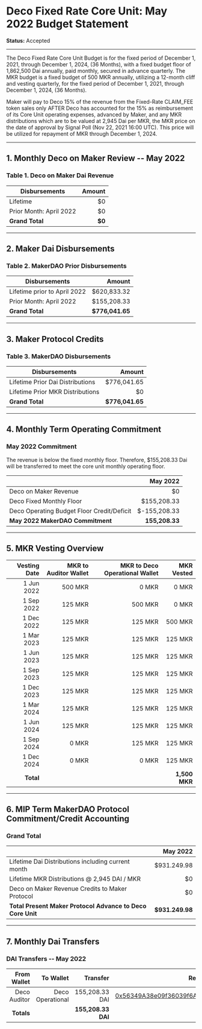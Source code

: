 # Deco Fixed Rate Core Unit: May 2022 Budget Statement

**Status:** Accepted

---

The Deco Fixed Rate Core Unit Budget is for the fixed period of December 1, 2021, through December 1, 2024, (36 Months), with a fixed budget floor of 1,862,500 Dai annually, paid monthly, secured in advance quarterly. The MKR budget is a fixed budget of 500 MKR annually, utilizing a 12-month cliff and vesting quarterly, for the fixed period of December 1, 2021, through December 1, 2024, (36 Months).

Maker will pay to Deco 15% of the revenue from the Fixed-Rate CLAIM_FEE token sales only AFTER Deco has accounted for the 15% as reimbursement of its Core Unit operating expenses, advanced by Maker, and any MKR distributions which are to be valued at 2,945 Dai per MKR, the MKR price on the date of approval by Signal Poll (Nov 22, 2021 16:00 UTC). This price will be utilized for repayment of MKR through December 1, 2024.

---

## 1. Monthly Deco on Maker Review -- May 2022

### Table 1. Deco on Maker Dai Revenue

| Disbursements | Amount |
|-----------------|---------------:|
| Lifetime| $0 |
| Prior Month: April 2022| $0 |
| **Grand Total** | **$0** |

---

## 2. Maker Dai Disbursements

### Table 2. MakerDAO Prior Disbursements

| Disbursements | Amount |
|-----------------|---------------:|
| Lifetime prior to April 2022| $620,833.32 |
| Prior Month: April 2022| $155,208.33 |
| **Grand Total** | **$776,041.65** |

---

## 3. Maker Protocol Credits

### Table 3. MakerDAO Disbursements

| Disbursements | Amount |
|-----------------|---------------:|
| Lifetime Prior Dai Distributions| $776,041.65 |
| Lifetime Prior MKR Distributions| $0 |
| **Grand Total** | **$776,041.65** |

---

## 4. Monthly Term Operating Commitment

### May 2022 Commitment

The revenue is below the fixed monthly floor. Therefore, $155,208.33 Dai will be transferred to meet the core unit monthly operating floor.

|  |  May 2022 |
|-----------------|---------------:|
| Deco on Maker Revenue | $0|
| Deco Fixed Monthly Floor | $155,208.33|
| Deco Operating Budget Floor Credit/Deficit | $-155,208.33|
| **May 2022 MakerDAO Commitment** | **155,208.33** |

---

## 5. MKR Vesting Overview

| Vesting Date | MKR to Auditor Wallet | MKR to Deco Operational Wallet| MKR Vested |
|----------------------:|-----------------:|-----------:|--------------:|
| 1 Jun 2022 | 500 MKR | 0 MKR | 0 MKR |
| 1 Sep 2022 | 125 MKR | 500 MKR | 0 MKR |
| 1 Dec 2022 | 125 MKR | 125 MKR | 500 MKR |
| 1 Mar 2023 | 125 MKR | 125 MKR | 125 MKR |
| 1 Jun 2023 | 125 MKR | 125 MKR | 125 MKR |
| 1 Sep 2023 | 125 MKR | 125 MKR | 125 MKR |
| 1 Dec 2023 | 125 MKR | 125 MKR | 125 MKR |
| 1 Mar 2024 | 125 MKR | 125 MKR | 125 MKR |
| 1 Jun 2024 | 125 MKR | 125 MKR | 125 MKR |
| 1 Sep 2024 | 0 MKR | 125 MKR | 125 MKR |
| 1 Dec 2024 | 0 MKR | 0 MKR | 125 MKR |
| **Total** | | |**1,500 MKR**|

---

## 6. MIP Term MakerDAO Protocol Commitment/Credit Accounting

### Grand Total

|  |  May 2022 |
|-----------------|---------------:|
| Lifetime Dai Distributions including current month | $931.249.98|
| Lifetime MKR Distributions @ 2,945 DAI / MKR | $0|
| Deco on Maker Revenue Credits to Maker Protocol | $0|
| **Total Present Maker Protocol Advance to Deco Core Unit** | **$931.249.98** |

---

## 7. Monthly Dai Transfers

### DAI Transfers -- May 2022

|From Wallet |To Wallet | Transfer | Recipient Multi-sig Address |
|-------------------:|-------------------:|----------------:|-----------------:|
| Deco Auditor | Deco Operational | 155,208.33 DAI | [0x56349A38e09f36039f6AF77309690d217Beaf0bF]( https://gnosis-safe.io/app/eth:0x56349A38e09f36039f6AF77309690d217Beaf0bF/balances) |
| **Totals** | | **155,208.33 DAI** | |


